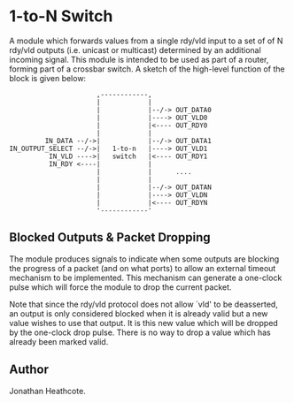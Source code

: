 1-to-N Switch
=============

A module which forwards values from a single rdy/vld input to a set of of N
rdy/vld outputs (i.e. unicast or multicast) determined by an additional incoming
signal. This module is intended to be used as part of a
router, forming part of a crossbar switch. A sketch of the high-level function
of the block is given below:

	                      ,------------,
	                      |            |
	                      |            |--/-> OUT_DATA0
	                      |            |----> OUT_VLD0
	                      |            |<---- OUT_RDY0
	                      |            |
	         IN_DATA --/->|            |--/-> OUT_DATA1
	IN_OUTPUT_SELECT --/->|   1-to-n   |----> OUT_VLD1
	          IN_VLD ---->|   switch   |<---- OUT_RDY1
	          IN_RDY <----|            |
	                      |            |      ....
	                      |            |
	                      |            |--/-> OUT_DATAN
	                      |            |----> OUT_VLDN
	                      |            |<---- OUT_RDYN
	                      '------------'

Blocked Outputs & Packet Dropping
---------------------------------

The module produces signals to indicate when some outputs are blocking the
progress of a packet (and on what ports) to allow an external timeout mechanism
to be implemented. This mechanism can generate a one-clock pulse which will
force the module to drop the current packet.

Note that since the rdy/vld protocol does not allow `vld' to be deasserted, an
output is only considered blocked when it is already valid but a new value
wishes to use that output. It is this new value which will be dropped by the
one-clock drop pulse. There is no way to drop a value which has already been
marked valid.


Author
------

Jonathan Heathcote.
